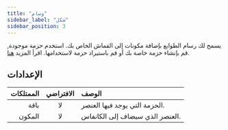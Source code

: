 ```yaml
---
title: "وسام"
sidebar_label: "شكل"
sidebar_position: 3
---
```


يسمح لك رسام الطوابع بإضافة مكونات إلى القماش الخاص بك. استخدم حزمة موجودة, قم بإنشاء حزمة خاصة بك أو قم باستيراد حزمة لاستخدامها. اقرأ المزيد [هنا](../pack).

## الإعدادات

| الممتلكات | الافتراضي | الوصف                           |
| ---------:|:---------:|:------------------------------- |
|      باقة |    لا     | الحزمة التي يوجد فيها العنصر.   |
|    المكون |    لا     | العنصر الذي سيضاف إلى الكانفاس. |
